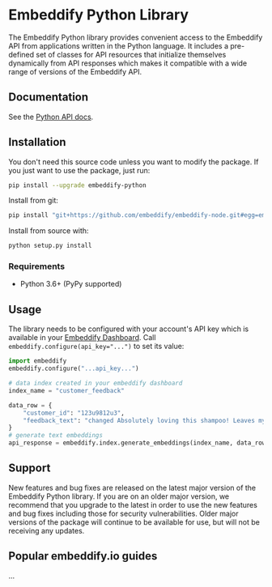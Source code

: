 # Embeddify Python Library

The Embeddify Python library provides convenient access to the Embeddify API from
applications written in the Python language. It includes a pre-defined set of
classes for API resources that initialize themselves dynamically from API
responses which makes it compatible with a wide range of versions of the Embeddify
API.

## Documentation

See the [Python API docs](https://embeddify.io/docs/api?lang=python).


## Installation

You don't need this source code unless you want to modify the package. If you just
want to use the package, just run:

```sh
pip install --upgrade embeddify-python
```

Install from git:
```sh
pip install "git+https://github.com/embeddify/embeddify-node.git#egg=embeddify-node"
```

Install from source with:

```sh
python setup.py install
```

### Requirements

- Python 3.6+ (PyPy supported)

## Usage

The library needs to be configured with your account's API key which is
available in your [Embeddify Dashboard][api-authentication]. Call `embeddify.configure(api_key="...")` to set its
value:

```python
import embeddify
embeddify.configure("...api_key...")

# data index created in your embeddify dashboard
index_name = "customer_feedback"

data_row = {
    "customer_id": "123u9812u3",
    "feedback_text": "changed Absolutely loving this shampoo! Leaves my hair feeling incredibly soft and shiny."
}
# generate text embeddings
api_response = embeddify.index.generate_embeddings(index_name, data_row)
```

## Support

New features and bug fixes are released on the latest major version of the Embeddify Python library. If you are on an older major version, we recommend that you upgrade to the latest in order to use the new features and bug fixes including those for security vulnerabilities. Older major versions of the package will continue to be available for use, but will not be receiving any updates.


## Popular embeddify.io guides
...

[api-authentication]: https://www.embeddify.io/app
